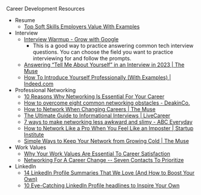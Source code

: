 Career Development Resources

- Resume
	- [Top Soft Skills Employers Value With Examples](https://www.thebalancemoney.com/list-of-soft-skills-2063770)
- Interview
	- [Interview Warmup - Grow with Google](https://grow.google/certificates/interview-warmup/)
 		- This is a good way to practice answering common tech interview questions. You can choose the field you want to practice interviewing for and follow the prompts.
	- [Answering “Tell Me About Yourself” in an Interview in 2023 | The Muse](https://www.themuse.com/advice/tell-me-about-yourself-interview-question-answer-examples)
	- [How To Introduce Yourself Professionally (With Examples) | Indeed.com](https://www.indeed.com/career-advice/career-development/introduce-yourself-professionally)
- Professional Networking
	- [10 Reasons Why Networking Is Essential For Your Career](https://www.forbes.com/sites/biancamillercole/2019/03/20/why-networking-should-be-at-the-core-of-your-career/)
	- [How to overcome eight common networking obstacles - DeakinCo.](https://www.deakinco.com/resource/8-common-obstacles-encountered-when-networking-and-how-to-overcome-them/)
	- [How to Network When Changing Careers | The Muse](https://www.themuse.com/advice/5-smart-networking-strategies-for-career-changers)
	- [The Ultimate Guide to Informational Interviews | LiveCareer](https://www.livecareer.com/resources/interviews/prep/informational-interviewing)
	- [7 ways to make networking less awkward and slimy - ABC Everyday](https://www.abc.net.au/everyday/how-to-network-better-without-it-feeling-awkward/10789242)
	- [How to Network Like a Pro When You Feel Like an Imposter | Startup Institute](https://www.startupinstitute.com/blog/2016-12-6-how-to-network-with-confidence)
	- [Simple Ways to Keep Your Network from Growing Cold | The Muse](https://www.themuse.com/advice/simple-ways-to-keep-your-network-from-growing-cold)
- Work Values
	- [Why Your Work Values Are Essential To Career Satisfaction](https://www.forbes.com/sites/carolinecastrillon/2020/09/20/why-your-work-values-are-essential-to-career-satisfaction/)
	- [Networking For A Career Change -- Seven Contacts To Prioritize](https://www.forbes.com/sites/carolinecenizalevine/2018/04/15/networking-for-a-career-change-seven-contacts-to-prioritize/)
- LinkedIn
	- [14 LinkedIn Profile Summaries That We Love (And How to Boost Your Own)](https://www.linkedin.com/business/talent/blog/product-tips/linkedin-profile-summaries-that-we-love-and-how-to-boost-your-own)
	- [10 Eye-Catching LinkedIn Profile headlines to Inspire Your Own](https://www.linkedin.com/business/talent/blog/product-tips/recruiters-with-eye-catching-linkedin-profile-headlines)